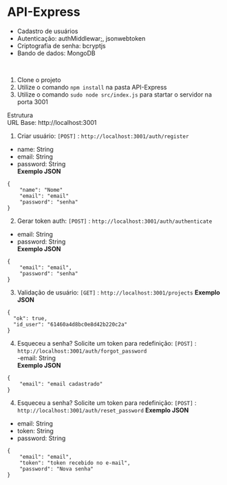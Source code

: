 # API-Express

- Cadastro de usuários <br /> 
- Autenticação: authMiddlewar;, jsonwebtoken <br />
- Criptografia de senha: bcryptjs <br />
- Bando de dados: MongoDB <br />

<br />

1. Clone o projeto
2. Utilize o comando `npm install` na pasta API-Express
3. Utilize o comando `sudo node src/index.js` para startar o servidor na porta 3001

Estrutura<br />
URL Base: http://localhost:3001

1. Criar usuário: 
`[POST]` : `http://localhost:3001/auth/register`
- name: String <br />
- email: String <br />
- password: String <br />
**Exemplo JSON**
```
{
	"name": "Nome"
	"email": "email"
	"password": "senha"
}

```

2. Gerar token auth: 
`[POST]` : `http://localhost:3001/auth/authenticate` <br />
- email: String <br />
- password: String <br />
**Exemplo JSON**
```
{
	"email": "email",
	"password": "senha"
}
```

3. Validação de usuário: 
`[GET]` : `http://localhost:3001/projects`
**Exemplo JSON**
```
{
  "ok": true,
  "id_user": "61460a4d8bc0e8d42b220c2a"
}	
```

4. Esqueceu a senha? Solicite um token para redefinição: 
`[POST]` : `http://localhost:3001/auth/forgot_password` <br />
-email: String <br />
**Exemplo JSON**
```
{
	"email": "email cadastrado"
}
```

4. Esqueceu a senha? Solicite um token para redefinição:
`[POST]` : `http://localhost:3001/auth/reset_password`
**Exemplo JSON**
- email: String <br />
- token: String <br />
- password: String <br />
```
{
	"email": "email",
	"token": "token recebido no e-mail",
	"password": "Nova senha"
}	
```
